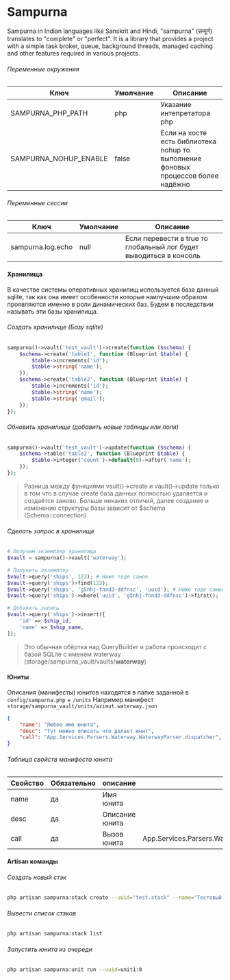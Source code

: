 # Sampurna

Sampurna in Indian languages like Sanskrit and Hindi, "sampurna" (सम्पूर्ण) translates to "complete" or "perfect". It is a library that provides a project with a simple task broker, queue, background threads, managed caching and other features required in various projects.
###### Переменные окружения
| Ключ                  | Умолчание | Описание                                                                          |
| --------------------- | --------- | --------------------------------------------------------------------------------- |
| SAMPURNA_PHP_PATH     | php       | Указание интепретатора php                                                        |
| SAMPURNA_NOHUP_ENABLE | false     | Если на хосте есть библиотека nohup то выполнение фоновых процессов более надёжно |
###### Переменные сессии
| Ключ              | Умолчание | Описание                                                           |
| ----------------- | --------- | ------------------------------------------------------------------ |
| sampurna.log.echo | null      | Если перевести в true то глобальный лог будет выводиться в консоль |
#### Хранилища
В качестве системы оперативных хранилищ используется база данный sqlite, так как она имеет особенности которые наилучшим образом проявляются именно в роли динамических баз. Будем в последствии называть эти базы хранилища.
###### Создать хранилище (Базу sqlite)
```php
sampurna()->vault('test_vault')->create(function ($schema) {
    $schema->create('table1', function (Blueprint $table) {
        $table->increments('id');
        $table->string('name');
    });
    $schema->create('table2', function (Blueprint $table) {
        $table->increments('id');
        $table->string('name');
        $table->string('email');
    });
});
```
###### Обновить хранилище (добавить новые таблицы или поля)
```php
sampurna()->vault('test_vault')->update(function ($schema) {
    $schema->table('table2', function (Blueprint $table) {
        $table->integer('count')->default(0)->after('name');
    });
});
```
>Разница между функциями vault()->create и vault()->update только в том что в случае create база данных полностью удаляется и создаётся заново. Больше никаких отличий, далее создание и изменение структуры базы зависит от $schema (Schema::connection)
###### Сделать запрос в хранилище
```php
# Получим экземпляр хранилища
$vault = sampurna()->vault('waterway');

# Получить экземпляр
$vault->query('ships', 123); # Ниже тоде самое
$vault->query('ships')>find(123);
$vault->query('ships', 'g5nhj-fnnd3-ddfnsc', 'uuid'); # Ниже тоде самое
$vault->query('ships')->where('uuid', 'g5nhj-fnnd3-ddfnsc')->first();

# Добавить запись
$vault->query('ships')->insert([
    'id' => $ship_id,
    'name' => $ship_name,
]);
```
>Это обычная обёртка над QueryBuilder и работа происходит с базой SQLite с именем waterway (storage/sampurna_vault/vaults/**waterway**)

#### Юниты
Описания (манифесты) юнитов находятся в папке заданной в `config/sampurna.php` + `/units`
Например манифест `storage/sampurna_vault/units/azimut.waterway.json`
```json
{
    "name": "Любое имя юнита",
    "desc": "Тут можно описать что делает юнит",
    "call": "App.Services.Parsers.Waterway.WaterwayParser.dispatcher",
}
```

###### Таблица свойств манифеста юнита
| Свойство | Обязательно | описание       | Пример                                                  |
| -------- | ----------- | -------------- | ------------------------------------------------------- |
| name     | да          | Имя юнита      |                                                         |
| desc     | да          | Описание юнита |                                                         |
| call     | да          | Вызов юнита    | App.Services.Parsers.Waterway.WaterwayParser.dispatcher |

#### Artisan команды
###### Создать новый стэк
```bash
php artisan sampurna:stack create --uuid="test.stack" --name="Тестовый стек"
```
###### Вывести список стэков
```bash
php artisan sampurna:stack list
```
###### Запустить юнита из очереди
```bash
php artisan sampurna:unit run --uuid=unit1:0
```


